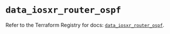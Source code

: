 # `data_iosxr_router_ospf`

Refer to the Terraform Registry for docs: [`data_iosxr_router_ospf`](https://registry.terraform.io/providers/ciscodevnet/iosxr/0.6.0/docs/data-sources/router_ospf).
